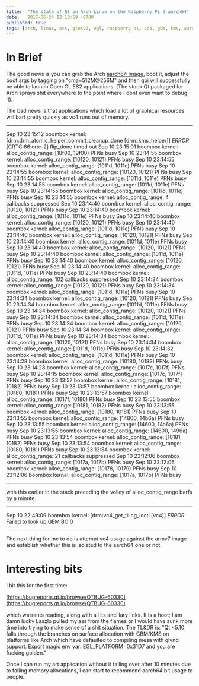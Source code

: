 ```yaml
---
title:  "The state of Qt on Arch Linux on the Raspberry Pi 3 aarch64"
date:   2017-06-24 12:10:59 -0700
published: true
tags: [arch, linux, oss, glesv2, egl, raspberry pi, vc4, gbm, kms, aarch64]
---
```


# In Brief

The good news is you can grab the Arch [aarch64 image](https://archlinuxarm.org/platforms/armv8/broadcom/raspberry-pi-3), boot it, adjust the boot args by tagging on "cma=512M@256M" and then qpi will successfully be able to launch Open GL ES2 applications. (The stock Qt packaged for Arch sprays shit everywhere to the point where I dont even want to debug it).

The bad news is that applications which load a lot of graphical resources will barf pretty quickly as vc4 runs out of memory.

---
Sep 10 23:15:12 boombox kernel: [drm:drm_atomic_helper_commit_cleanup_done [drm_kms_helper]] *ERROR* [CRTC:66:crtc-2] flip_done timed out
Sep 10 23:15:01 boombox kernel: alloc_contig_range: [18f00, 19f00) PFNs busy
Sep 10 23:14:55 boombox kernel: alloc_contig_range: [10120, 10121) PFNs busy
Sep 10 23:14:55 boombox kernel: alloc_contig_range: [1011d, 1011e) PFNs busy
Sep 10 23:14:55 boombox kernel: alloc_contig_range: [10120, 10121) PFNs busy
Sep 10 23:14:55 boombox kernel: alloc_contig_range: [1011d, 1011e) PFNs busy
Sep 10 23:14:55 boombox kernel: alloc_contig_range: [1011d, 1011e) PFNs busy
Sep 10 23:14:55 boombox kernel: alloc_contig_range: [1011d, 1011e) PFNs busy
Sep 10 23:14:55 boombox kernel: alloc_contig_range: 4 callbacks suppressed
Sep 10 23:14:40 boombox kernel: alloc_contig_range: [10120, 10121) PFNs busy
Sep 10 23:14:40 boombox kernel: alloc_contig_range: [1011d, 1011e) PFNs busy
Sep 10 23:14:40 boombox kernel: alloc_contig_range: [10120, 10121) PFNs busy
Sep 10 23:14:40 boombox kernel: alloc_contig_range: [1011d, 1011e) PFNs busy
Sep 10 23:14:40 boombox kernel: alloc_contig_range: [10120, 10121) PFNs busy
Sep 10 23:14:40 boombox kernel: alloc_contig_range: [1011d, 1011e) PFNs busy
Sep 10 23:14:40 boombox kernel: alloc_contig_range: [10120, 10121) PFNs busy
Sep 10 23:14:40 boombox kernel: alloc_contig_range: [1011d, 1011e) PFNs busy
Sep 10 23:14:40 boombox kernel: alloc_contig_range: [10120, 10121) PFNs busy
Sep 10 23:14:40 boombox kernel: alloc_contig_range: [1011d, 1011e) PFNs busy
Sep 10 23:14:40 boombox kernel: alloc_contig_range: 102 callbacks suppressed
Sep 10 23:14:34 boombox kernel: alloc_contig_range: [10120, 10121) PFNs busy
Sep 10 23:14:34 boombox kernel: alloc_contig_range: [1011d, 1011e) PFNs busy
Sep 10 23:14:34 boombox kernel: alloc_contig_range: [10120, 10121) PFNs busy
Sep 10 23:14:34 boombox kernel: alloc_contig_range: [1011d, 1011e) PFNs busy
Sep 10 23:14:34 boombox kernel: alloc_contig_range: [10120, 10121) PFNs busy
Sep 10 23:14:34 boombox kernel: alloc_contig_range: [1011d, 1011e) PFNs busy
Sep 10 23:14:34 boombox kernel: alloc_contig_range: [10120, 10121) PFNs busy
Sep 10 23:14:34 boombox kernel: alloc_contig_range: [1011d, 1011e) PFNs busy
Sep 10 23:14:34 boombox kernel: alloc_contig_range: [10120, 10121) PFNs busy
Sep 10 23:14:34 boombox kernel: alloc_contig_range: [1011d, 1011e) PFNs busy
Sep 10 23:14:32 boombox kernel: alloc_contig_range: [1011d, 1011e) PFNs busy
Sep 10 23:14:28 boombox kernel: alloc_contig_range: [10180, 10183) PFNs busy
Sep 10 23:14:28 boombox kernel: alloc_contig_range: [1017c, 1017f) PFNs busy
Sep 10 23:14:15 boombox kernel: alloc_contig_range: [1017c, 1017f) PFNs busy
Sep 10 23:13:57 boombox kernel: alloc_contig_range: [10181, 10182) PFNs busy
Sep 10 23:13:57 boombox kernel: alloc_contig_range: [10180, 10181) PFNs busy
Sep 10 23:13:57 boombox kernel: alloc_contig_range: [1017f, 10180) PFNs busy
Sep 10 23:13:55 boombox kernel: alloc_contig_range: [10181, 10182) PFNs busy
Sep 10 23:13:55 boombox kernel: alloc_contig_range: [10180, 10181) PFNs busy
Sep 10 23:13:55 boombox kernel: alloc_contig_range: [14800, 14b6a) PFNs busy
Sep 10 23:13:55 boombox kernel: alloc_contig_range: [14600, 14a6a) PFNs busy
Sep 10 23:13:55 boombox kernel: alloc_contig_range: [14600, 1496a) PFNs busy
Sep 10 23:13:54 boombox kernel: alloc_contig_range: [10181, 10182) PFNs busy
Sep 10 23:13:54 boombox kernel: alloc_contig_range: [10180, 10181) PFNs busy
Sep 10 23:13:54 boombox kernel: alloc_contig_range: 21 callbacks suppressed
Sep 10 23:12:06 boombox kernel: alloc_contig_range: [1017a, 1017b) PFNs busy
Sep 10 23:12:06 boombox kernel: alloc_contig_range: [10178, 10179) PFNs busy
Sep 10 23:12:06 boombox kernel: alloc_contig_range: [1017a, 1017b) PFNs busy

---

with this earlier in the stack preceding the volley of alloc_contig_range barfs by a minute.

---
Sep 10 22:49:09 boombox kernel: [drm:vc4_get_tiling_ioctl [vc4]] *ERROR* Failed to look up GEM BO 0

---

The next thing for me to do is attempt vc4 usage against the armv7 image and establish whether this is isolated to the aarch64 one or not.

# Interesting bits

I hit this for the first time:

[https://bugreports.qt.io/browse/QTBUG-60330](https://bugreports.qt.io/browse/QTBUG-60330)

which warrants reading, along with all its ancillary links. It is a hoot; I am damn lucky Laszlo pulled my ass from the flames or I would have sunk more time into trying to make sense of a shit situation. The TL&DR is: "Qt <5.10 falls through the branches on surface allocation with GBM/KMS on platforms like Arch which have defaulted to compiling mesa with glvnd support. Export magic env var: EGL_PLATFORM=0x31D7 and you are fucking golden."

Once I can run my art application without it falling over after 10 minutes due to failing memory allocations, I can start to recommend aarch64 bit usage to people.
